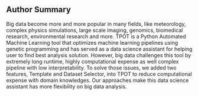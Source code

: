 ## Author Summary

Big data become more and more popular in many fields, like meteorology, complex physics simulations, large scale imaging, genomics, biomedical research, environmental research and more.
TPOT is a Python Automated Machine Learning tool that optimizes machine learning pipelines using genetic programming and has served as a data science assistant for helping user to find best analysis solution.
However, big data challenges this tool by extremely long runtime, highly computational expense as well complex pipeline with low interpretability.
To solve those issues, we added two features, Template and Dataset Selector, into TPOT to reduce computational expense with domain knowledges.
Our approaches make this data science assistant has more flexibility on big data analysis.
